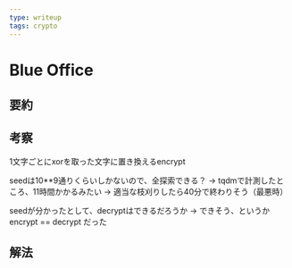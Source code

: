 ```yaml
---
type: writeup
tags: crypto
---
```


# Blue Office

## 要約

## 考察

1文字ごとにxorを取った文字に置き換えるencrypt

seedは10**9通りくらいしかないので、全探索できる？
→ tqdmで計測したところ、11時間かかるみたい
→ 適当な枝刈りしたら40分で終わりそう（最悪時）

seedが分かったとして、decryptはできるだろうか → できそう、というか encrypt == decrypt だった

## 解法
